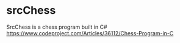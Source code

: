 # srcChess
SrcChess is a chess program built in C#
https://www.codeproject.com/Articles/36112/Chess-Program-in-C
